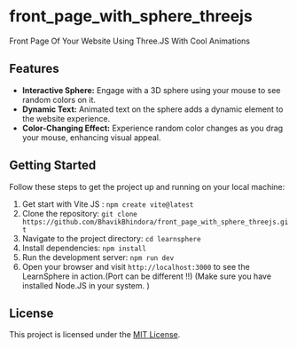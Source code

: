 # front_page_with_sphere_threejs
Front Page Of Your Website Using Three.JS With Cool Animations
## Features
- **Interactive Sphere:** Engage with a 3D sphere using your mouse to see random colors on it.
- **Dynamic Text:** Animated text on the sphere adds a dynamic element to the website experience.
- **Color-Changing Effect:** Experience random color changes as you drag your mouse, enhancing visual appeal.

## Getting Started
Follow these steps to get the project up and running on your local machine:

1. Get start with Vite JS : `npm create vite@latest`
2. Clone the repository: `git clone https://github.com/BhavikBhindora/front_page_with_sphere_threejs.git`
3. Navigate to the project directory: `cd learnsphere`
4. Install dependencies: `npm install`
5. Run the development server: `npm run dev`
6. Open your browser and visit `http://localhost:3000` to see the LearnSphere in action.(Port can be different !!)
(Make sure you have installed Node.JS in your system. )
## License
This project is licensed under the [MIT License](LICENSE.md).
